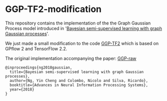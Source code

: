 # GGP-TF2-modification


This repository contains the implementation of the the Graph Gaussian Process model introduced in '[Bayesian semi-supervised learning with graph Gaussian processes](https://arxiv.org/abs/1809.04379)'.

We just made a small modification to the code [GGP-TF2](https://github.com/FelixOpolka/GGP-TF2) which is based on GPflow 2 and TensorFlow 2.2.

The original implementation accompanying the paper: [GGP-raw](https://github.com/yincheng/GGP)

```
@inproceedings{ng2018gaussian,
  title={Bayesian semi-supervised learning with graph Gaussian processes},
  author={Ng, Yin Cheng and Colombo, Nicolo and Silva, Ricardo},
  booktitle={Advances in Neural Information Processing Systems},
  year={2018}
}
```

